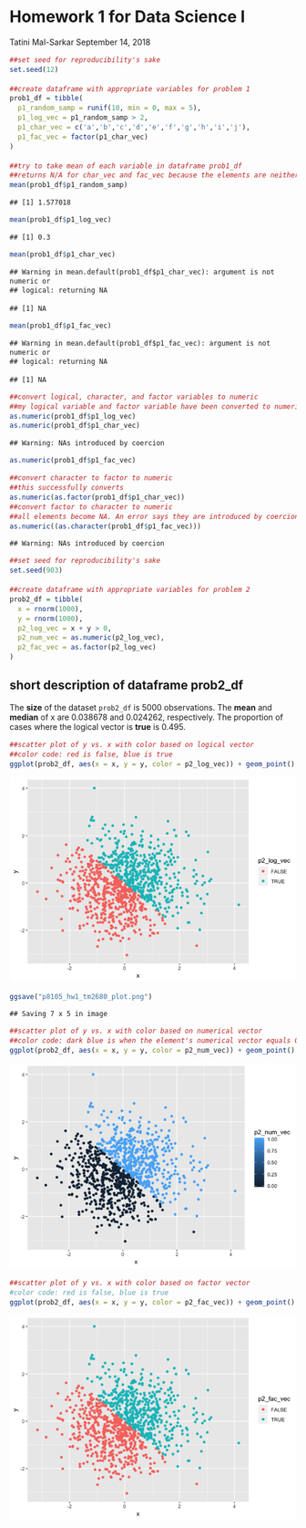Homework 1 for Data Science I
================
Tatini Mal-Sarkar
September 14, 2018

``` r
##set seed for reproducibility's sake
set.seed(12)

##create dataframe with appropriate variables for problem 1
prob1_df = tibble(
  p1_random_samp = runif(10, min = 0, max = 5),
  p1_log_vec = p1_random_samp > 2,
  p1_char_vec = c('a','b','c','d','e','f','g','h','i','j'),
  p1_fac_vec = factor(p1_char_vec)
)

##try to take mean of each variable in dataframe prob1_df
##returns N/A for char_vec and fac_vec because the elements are neither numerical nor logical
mean(prob1_df$p1_random_samp)
```

    ## [1] 1.577018

``` r
mean(prob1_df$p1_log_vec)
```

    ## [1] 0.3

``` r
mean(prob1_df$p1_char_vec)
```

    ## Warning in mean.default(prob1_df$p1_char_vec): argument is not numeric or
    ## logical: returning NA

    ## [1] NA

``` r
mean(prob1_df$p1_fac_vec)
```

    ## Warning in mean.default(prob1_df$p1_fac_vec): argument is not numeric or
    ## logical: returning NA

    ## [1] NA

``` r
##convert logical, character, and factor variables to numeric
##my logical variable and factor variable have been converted to numeric, but an error tells me N/A forced by coercion for my character variable
as.numeric(prob1_df$p1_log_vec)
as.numeric(prob1_df$p1_char_vec)
```

    ## Warning: NAs introduced by coercion

``` r
as.numeric(prob1_df$p1_fac_vec)
```

``` r
##convert character to factor to numeric
##this successfully converts
as.numeric(as.factor(prob1_df$p1_char_vec))
##convert factor to character to numeric
##all elements become NA. An error says they are introduced by coercion.
as.numeric((as.character(prob1_df$p1_fac_vec)))
```

    ## Warning: NAs introduced by coercion

``` r
##set seed for reproducibility's sake
set.seed(903)

##create dataframe with appropriate variables for problem 2
prob2_df = tibble(
  x = rnorm(1000),
  y = rnorm(1000),
  p2_log_vec = x + y > 0,
  p2_num_vec = as.numeric(p2_log_vec),
  p2_fac_vec = as.factor(p2_log_vec)
)
```

short description of dataframe prob2\_df
----------------------------------------

The **size** of the dataset `prob2_df` is 5000 observations. The **mean** and **median** of x are 0.038678 and 0.024262, respectively. The proportion of cases where the logical vector is **true** is 0.495.

``` r
##scatter plot of y vs. x with color based on logical vector
##color code: red is false, blue is true
ggplot(prob2_df, aes(x = x, y = y, color = p2_log_vec)) + geom_point()
```

![](p8105_hw1_tm2680_files/figure-markdown_github/p2_yx_scat_log-1.png)

``` r
ggsave("p8105_hw1_tm2680_plot.png")
```

    ## Saving 7 x 5 in image

``` r
##scatter plot of y vs. x with color based on numerical vector
##color code: dark blue is when the element's numerical vector equals 0, and bright blue is when the element's numerical vector equals 1
ggplot(prob2_df, aes(x = x, y = y, color = p2_num_vec)) + geom_point()
```

![](p8105_hw1_tm2680_files/figure-markdown_github/p2_yx_scat_num-1.png)

``` r
##scatter plot of y vs. x with color based on factor vector
#color code: red is false, blue is true
ggplot(prob2_df, aes(x = x, y = y, color = p2_fac_vec)) + geom_point()
```

![](p8105_hw1_tm2680_files/figure-markdown_github/p2_yx_scat_fac-1.png)
